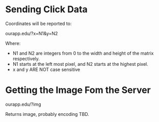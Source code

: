 # Sending Click Data #

Coordinates will be reported to:

ourapp.edu/?x=N1&y=N2

Where:
  * N1 and N2 are integers from 0 to the width and height of the matrix respectively.
  * N1 starts at the left most pixel, and N2 starts at the highest pixel.
  * x and y ARE NOT case sensitive

# Getting the Image Fom the Server #

ourapp.edu/?img

Returns image, probably encoding TBD.